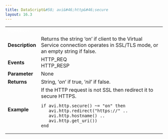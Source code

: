 ```yaml
---
title: DataScript&#58; avi&#46;http&#46;secure
layout: 16.3
---
```

<table class="table table-hover table table-bordered table-hover">  
<tbody>       
<tr>   
<td><font size="3" color="white"><strong>Function</strong></font></td>
<td><font color="white"><b>avi.http.secure()</b></font></td>
</tr>
<tr>   
<td><font size="3"><strong>Description</strong></font></td>
<td>Returns the string ‘on’ if client to the Virtual Service connection operates in SSL/TLS mode, or an empty string if false.</td>
</tr>
<tr>   
<td><font size="3"><strong>Events</strong></font></td>
<td>HTTP_REQ<br> HTTP_RESP</td>
</tr>
<tr>   
<td><font size="3"><strong>Parameter</strong></font></td>
<td>None</td>
</tr>
<tr>   
<td><font size="3"><strong>Returns</strong></font></td>
<td>String, ‘<em>on</em>’ if true, ‘<em>nil</em>’ if false.</td>
</tr>
<tr>   
<td><font size="3"><strong>Example</strong></font></td>
<td>If the HTTP request is not SSL then redirect it to secure HTTPS.<br> 
<!-- Crayon Syntax Highlighter v2.7.1 --> <pre><code class="language-lua">if avi.http.secure() ~= "on" then
   avi.http.redirect("https://" ..
   avi.http.hostname() ..
   avi.http.get_uri())
end</code></pre> 
<!-- [Format Time: 0.0038 seconds] --></td>
</tr>
</tbody>
</table> 